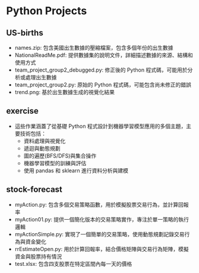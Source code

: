 # Python Projects
## US-births
- names.zip: 包含美國出生數據的壓縮檔案，包含多個年份的出生數據
- NationalReadMe.pdf: 提供數據集的說明文件，詳細描述數據的來源、結構和使用方式
- team_project_group2_debugged.py: 修正後的 Python 程式碼，可能用於分析或處理出生數據
- team_project_group2.py: 原始的 Python 程式碼，可能包含尚未修正的錯誤
- trend.png: 基於出生數據生成的視覺化結果
## exercise
- 這些作業涵蓋了從基礎 Python 程式設計到機器學習模型應用的多個主題，主要技術包括：
  - 資料處理與視覺化
  - 遞迴與動態規劃
  - 圖的遍歷(BFS/DFS)與集合操作
  - 機器學習模型的訓練與評估
  - 使用 pandas 和 sklearn 進行資料分析與建模
## stock-forecast
- myAction.py: 包含多個交易策略函數，用於模擬股票交易行為，並計算回報率
- myAction01.py: 提供一個簡化版本的交易策略實作，專注於單一策略的執行邏輯
- myActionSimple.py: 實現了一個簡單的交易策略，使用動態規劃記錄交易行為與資金變化
- rrEstimateOpen.py: 用於計算回報率，結合價格矩陣與交易行為矩陣，模擬資金與股票持有情況
- test.xlsx: 包含四支股票在特定區間內每一天的價格
